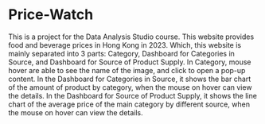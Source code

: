 # Price-Watch
This is a project for the Data Analysis Studio course.
This website provides food and beverage prices in Hong Kong in 2023. 
Which, this website is mainly separated into 3 parts: Category, Dashboard for Categories in Source, and Dashboard for Source of Product Supply.
In Category, mouse hover are able to see the name of the image, and click to open a pop-up content.
In the Dashboard for Categories in Source, it shows the bar chart of the amount of product by category, when the mouse on hover can view the details. 
In the Dashboard for Source of Product Supply, it shows the line chart of the average price of the main category by different source, when the mouse on hover can view the details. 
